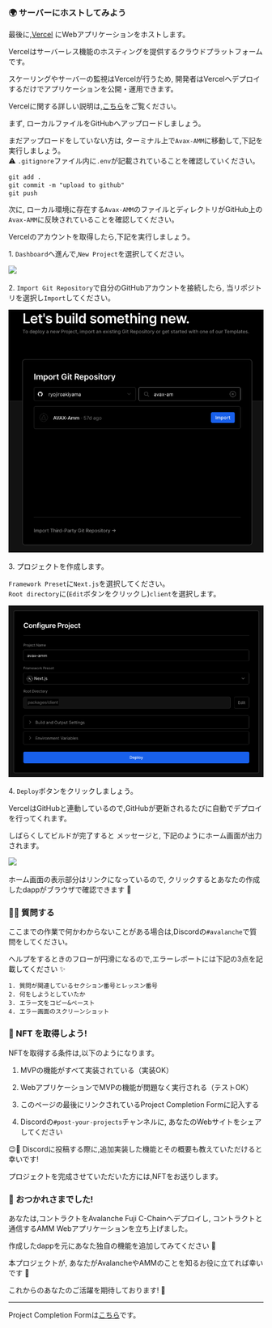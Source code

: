 ### 🌍 サーバーにホストしてみよう

最後に,[Vercel](https://vercel.com/) にWebアプリケーションをホストします。

Vercelはサーバーレス機能のホスティングを提供するクラウドプラットフォームです。

スケーリングやサーバーの監視はVercelが行うため, 開発者はVercelへデプロイするだけでアプリケーションを公開・運用できます。

Vercelに関する詳しい説明は,[こちら](https://zenn.dev/lollipop_onl/articles/eoz-vercel-pricing-2020)をご覧ください。

まず, ローカルファイルをGitHubへアップロードしましょう。

まだアップロードをしていない方は, ターミナル上で`Avax-AMM`に移動して,下記を実行しましょう。  
⚠️ `.gitignore`ファイル内に`.env`が記載されていることを確認していください。

```
git add .
git commit -m "upload to github"
git push
```

次に, ローカル環境に存在する`Avax-AMM`のファイルとディレクトリがGitHub上の`Avax-AMM`に反映されていることを確認してください。

Vercelのアカウントを取得したら,下記を実行しましょう。

1\. `Dashboard`へ進んで,`New Project`を選択してください。

![](/public/images/AVAX-AMM/section-4/4_1_1.png)

2\. `Import Git Repository`で自分のGitHubアカウントを接続したら, 当リポジトリを選択し`Import`してください。

![](/public/images/AVAX-AMM/section-4/4_1_2.png)

3\. プロジェクトを作成します。

`Framework Preset`に`Next.js`を選択してください。  
`Root directory`に(`Edit`ボタンをクリックし)`client`を選択します。

![](/public/images/AVAX-AMM/section-4/4_1_3.png)

4\. `Deploy`ボタンをクリックしましょう。

VercelはGitHubと連動しているので,GitHubが更新されるたびに自動でデプロイを行ってくれます。

しばらくしてビルドが完了すると
メッセージと, 下記のようにホーム画面が出力されます。

![](/public/images/AVAX-AMM/section-4/4_1_4.png)

ホーム画面の表示部分はリンクになっているので, クリックするとあなたの作成したdappがブラウザで確認できます 🎉

### 🙋‍♂️ 質問する

ここまでの作業で何かわからないことがある場合は,Discordの`#avalanche`で質問をしてください。

ヘルプをするときのフローが円滑になるので,エラーレポートには下記の3点を記載してください ✨

```
1. 質問が関連しているセクション番号とレッスン番号
2. 何をしようとしていたか
3. エラー文をコピー&ペースト
4. エラー画面のスクリーンショット
```

### 🎫 NFT を取得しよう!

NFTを取得する条件は,以下のようになります。

1. MVPの機能がすべて実装されている（実装OK）

2. WebアプリケーションでMVPの機能が問題なく実行される（テストOK）

3. このページの最後にリンクされているProject Completion Formに記入する

4. Discordの`#post-your-projects`チャンネルに, あなたのWebサイトをシェアしてください

😉🎉 Discordに投稿する際に,追加実装した機能とその概要も教えていただけると幸いです!

プロジェクトを完成させていただいた方には,NFTをお送りします。

### 🎉 おつかれさまでした!

あなたは,コントラクトをAvalanche Fuji C-Chainへデプロイし, コントラクトと通信するAMM Webアプリケーションを立ち上げました。

作成したdappを元にあなた独自の機能を追加してみてください 💪

本プロジェクトが, あなたがAvalancheやAMMのことを知るお役に立てれば幸いです 🤗

これからのあなたのご活躍を期待しております! 🚀

---

Project Completion Formは[こちら](https://airtable.com/shrf1cCtTx0iQuszX)です。
